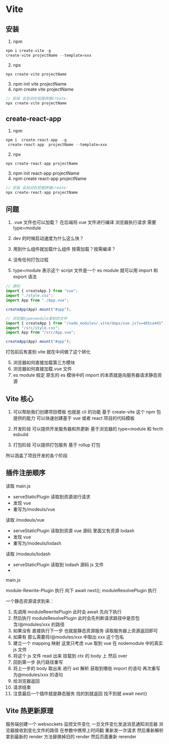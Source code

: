 # Vite

## 安装

1. npm

```js
npm i create-vite -g
create-vite projectName --template=xxx
```

2. npx

```js
npx create-vite projectName
```

3. npm init vite projectName
4. npm create vite projectName

```js
// 安装 会自动在前面拼接create-
npx create-vite projectName
```

## create-react-app

1. npm

```js
npm i  create-react-app  -g
 create-react-app  projectName --template=xxx
```

2. npx

```js
npx create-react-app projectName
```

3. npm init react-app projectName
4. npm create react-app projectName

```js
// 安装 会自动在前面拼接create-
npx create-react-app projectName
```

## 问题

1.  .vue 文件也可以加载？
    在后端将.vue 文件进行编译
    浏览器执行请求 需要 type=module

2.  dev 的时候启动速度为什么这么快？

3.  用到什么组件就加载什么组件 按需加载？按需编译？

4.  没有任何打包过程

5.  type=module
    表示这个 script 文件是一个 es module 就可以用 import 和 export 语法

```js
// 源码
import { createApp } from "vue";
import "./style.css";
import App from "./App.vue";

createApp(App).mount("#app");

// 浏览器type=module拿到的文件
import { createApp } from "/node_modules/.vite/deps/vue.js?v=485ca441";
import "/src/style.css";
import App from "/src/App.vue";

createApp(App).mount("#app");
```

打包前后有差别 vite 就在中间做了这个转化

5. 浏览器如何直接加载第三方模块
6. 浏览器如何直接加载.vue 文件
7. es module 规定 原生的 es 模块中的 import 的本质就是向服务器请求静态资源

## Vite 核心

1. 可以帮助我们创建项目模板 也就是 cli 的功能
   基于 create-vite 这个 npm 包提供的能力
   可以快速创建基于 vue 或者 react 项目的代码模板

2. 开发阶段 可以提供开发服务器和热更新
   基于浏览器的 type=module
   和 fecth
   esbuild

3. 打包阶段 可以提供打包服务
   基于 rollup 打包

所以涵盖了项目开发的各个阶段

## 插件注册顺序

读取 main.js

- serveStaticPlugin 读取到资源进行请求
- 发现 vue
- 重写为/modeuls/vue

读取 /modeuls/vue

- serveStaticPlugin 读取到资源 vue 源码 里面又有资源 lodash
- 发现 vue
- 重写为/modeuls/lodash

读取 /modeuls/lodash

- serveStaticPlugin 读取到 lodash 源码 js 文件
-

main.js

module-Rewrite-Plugin 执行
向下 await next();
moduleResolvePlugin 执行

一个静态资源请求到来：

1. 先调用 moduleRewritePlugin 此时会 await 先向下执行
2. 然后执行 moduleResolvePlugin 此时会先判断请求路径中是否包含/@modules/xxx 的路径
3. 如果没有 直接执行下一步 也就是静态资源服务 读取服务器上资源返回即可
4. 如果有 那么需要将/@modules/xxx 中取出 xxx 这个包名
5. 建立一个 mapping 映射 这里只考虑 vue 取到 vue 在 nodemodule 中的真实 js 文件
6. 将这个 js 文件 read 出来 挂载到 ctx 的 body 上 然后 over
7. 回到第一步 执行路径重写
8. 将上一步的 body 取出来 进行 ast 解析 获取到哪些 import 的语句 再次重写为@modules/xxx 的语句
9. 给浏览器返回
10. 请求结束
11. 注意最后一个插件就是静态服务 找的到就返回 找不到就 await next()

## Vite 热更新原理

服务端创建一个 websockets 监控文件变化 一旦文件变化发送消息通知浏览器
浏览器接收到变化文件的路径 在参数中携带上时间戳 重新发一次请求
然后重新解析拿到最新的 render 方法替换掉旧的 render
然后页面重新 rerender
